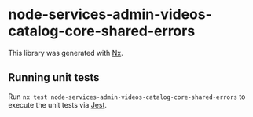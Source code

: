 # node-services-admin-videos-catalog-core-shared-errors

This library was generated with [Nx](https://nx.dev).

## Running unit tests

Run `nx test node-services-admin-videos-catalog-core-shared-errors` to execute the unit tests via [Jest](https://jestjs.io).
